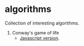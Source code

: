 # algorithms

Collection of interesting algorithms.
1. Conway's game of life
	* [Javascript version](https://github.com/rizwanpasha/algorithms/blob/master/Game_of_life/js/Game_of_life.js).
